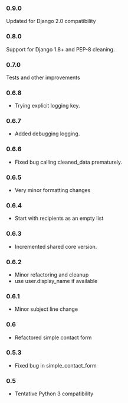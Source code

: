 ### 0.9.0
Updated for Django 2.0 compatibility

### 0.8.0
Support for Django 1.8+ and PEP-8 cleaning.

### 0.7.0
Tests and other improvements

### 0.6.8
* Trying explicit logging key.

### 0.6.7
* Added debugging logging.

### 0.6.6
* Fixed bug calling cleaned_data prematurely.

### 0.6.5
* Very minor formatting changes

### 0.6.4
* Start with recipients as an empty list

### 0.6.3
* Incremented shared core version.

### 0.6.2
* Minor refactoring and cleanup
* use user.display_name if available

### 0.6.1
* Minor subject line change

### 0.6
* Refactored simple contact form

### 0.5.3
* Fixed bug in simple_contact_form

### 0.5
* Tentative Python 3 compatibility

